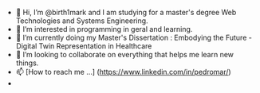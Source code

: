 - 👋 Hi, I’m @birth1mark and I am studying for a master's degree Web Technologies and Systems Engineering.
- 👀 I’m interested in programming in geral and learning. 
- 🌱 I’m currently doing my Master's Dissertation : Embodying the Future - Digital Twin Representation in Healthcare
- 💞️ I’m looking to collaborate on everything that helps me learn new things.
- 📫 [How to reach me ...] (https://www.linkedin.com/in/pedromar/)
- 

<!---
birth1mark/birth1mark is a ✨ special ✨ repository because its `README.md` (this file) appears on your GitHub profile.
You can click the Preview link to take a look at your changes.
--->
